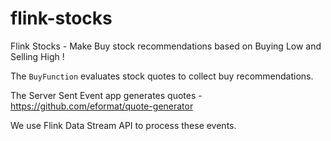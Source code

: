 # flink-stocks

Flink Stocks - Make Buy stock recommendations based on Buying Low and Selling High !

The `BuyFunction` evaluates stock quotes to collect buy recommendations.

The Server Sent Event app generates quotes - https://github.com/eformat/quote-generator

We use Flink Data Stream API to process these events.
